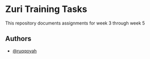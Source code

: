 # Zuri Training Tasks

This repository documents assignments for week 3 through week 5



## Authors

- [@ruqqoyah](https://www.github.com/ruqqoyah)
